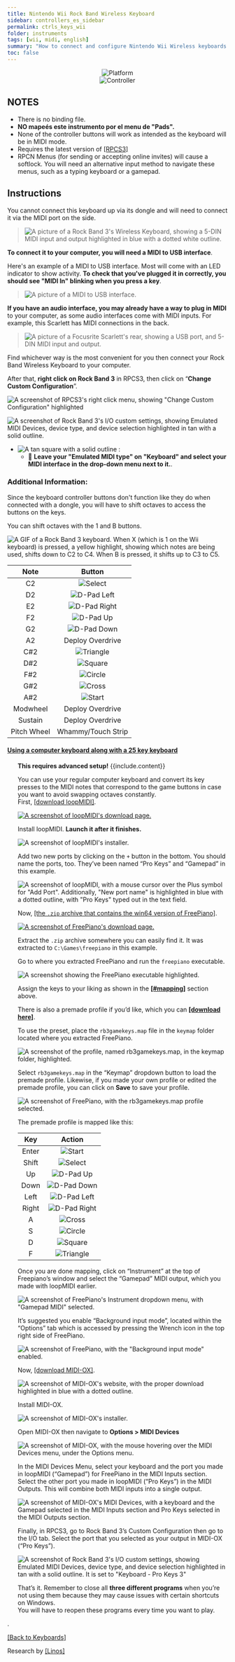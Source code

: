 ```yaml
---
title: Nintendo Wii Rock Band Wireless Keyboard
sidebar: controllers_es_sidebar
permalink: ctrls_keys_wii
folder: instruments
tags: [wii, midi, english]
summary: "How to connect and configure Nintendo Wii Wireless keyboards (MIDI) on RPCS3."
toc: false
---
```


<div align="center"> <img src="https://carlmylo.github.io/docu-rpcs3/images/instruments/plat/wii.png" alt="Platform" title="Platform"></div>

<div align="center"> <img src="https://carlmylo.github.io/docu-rpcs3/images/instruments/cont/wiirbkeyscontroller.png" alt="Controller" title="Controller"></div>

## NOTES

* There is no binding file.
* **NO mapeés este instrumento por el menu de "Pads".**
* None of the controller buttons will work as intended as the keyboard will be in MIDI mode.
* Requires the latest version of [[RPCS3]](https://rpcs3.net/download)
* RPCN Menus (for sending or accepting online invites) will cause a softlock. You will need an alternative input method to navigate these menus, such as a typing keyboard or a gamepad.

## Instructions

You cannot connect this keyboard up via its dongle and will need to connect it via the MIDI port on the side.

>![A picture of a Rock Band 3's Wireless Keyboard, showing a 5-DIN MIDI input and output highlighted in blue with a dotted white outline.](https://carlmylo.github.io/docu-rpcs3/images/midi/rbkeys.png "Rock Band Wireless Keyboard")  

**To connect it to your computer, you will need a MIDI to USB interface**.

Here's an example of a MIDI to USB interface. Most will come with an LED indicator to show activity. **To check that you've plugged it in correctly, you should see "MIDI In" blinking when you press a key**. 

>![A picture of a MIDI to USB interface.](https://carlmylo.github.io/docu-rpcs3/images/midi/miditousb.png "MIDI to USB interface")  

**If you have an audio interface, you may already have a way to plug in MIDI** to your computer, as some audio interfaces come with MIDI inputs. For example, this Scarlett has MIDI connections in the back.  
>![A picture of a Focusrite Scarlett's rear, showing a USB port, and 5-DIN MIDI input and output.](https://carlmylo.github.io/docu-rpcs3/images/midi/midifs.png "Focusrite Scarlett MIDI in/out") 

Find whichever way is the most convenient for you then connect your Rock Band Wireless Keyboard to your computer.

After that, **right click on Rock Band 3** in RPCS3, then click on “**Change Custom Configuration**”.  

![A screenshot of RPCS3's right click menu, showing "Change Custom Configuration" highlighted](https://carlmylo.github.io/docu-rpcs3/images/cust/rpcs3customconfigchange.png "Change Custom Configuration")

![A screenshot of Rock Band 3's I/O custom settings, showing Emulated MIDI Devices, device type, and device selection highlighted in tan with a solid outline.](https://carlmylo.github.io/docu-rpcs3/images/cust/io.png "I/O")

* ![A tan square with a solid outline](https://carlmylo.github.io/docu-rpcs3/images/cust/smalltan.png "Tan Square") : 
	* 🎹 **Leave your "Emulated MIDI type" on "Keyboard" and select your MIDI interface in the drop-down menu next to it.**.

### Additional Information:

Since the keyboard controller buttons don't function like they do when connected with a dongle, you will have to shift octaves to access the buttons on the keys.

You can shift octaves with the 1 and B buttons.

![A GIF of a Rock Band 3 keyboard. When X (which is 1 on the Wii keyboard) is pressed, a yellow highlight, showing which notes are being used, shifts down to C2 to C4. When B is pressed, it shifts up to C3 to C5.](https://carlmylo.github.io/docu-rpcs3/images/instruments/xtra/midi/rbkeysoctshift.gif "Octave Shifting") 

| **Note** | **Button** |
|:--------:|:-------------------:|
| C2 | ![Select](https://carlmylo.github.io/docu-rpcs3/images/btns/ctrls/ps3/sel.png "Select") |
| D2 | ![D-Pad Left](https://carlmylo.github.io/docu-rpcs3/images/btns/ctrls/ps3/dl.png "D-Pad Left") |
| E2 | ![D-Pad Right](https://carlmylo.github.io/docu-rpcs3/images/btns/ctrls/ps3/dr.png "D-Pad Right") |
| F2 | ![D-Pad Up](https://carlmylo.github.io/docu-rpcs3/images/btns/ctrls/ps3/du.png "D-Pad Up") |
| G2 | ![D-Pad Down](https://carlmylo.github.io/docu-rpcs3/images/btns/ctrls/ps3/dd.png "D-Pad Down") |
| A2 | Deploy Overdrive |
| C#2 | ![Triangle](https://carlmylo.github.io/docu-rpcs3/images/btns/ctrls/ps3/t.png "Triangle") |
| D#2 | ![Square](https://carlmylo.github.io/docu-rpcs3/images/btns/ctrls/ps3/s.png "Square") |
| F#2 | ![Circle](https://carlmylo.github.io/docu-rpcs3/images/btns/ctrls/ps3/o.png "Circle") |
| G#2 | ![Cross](https://carlmylo.github.io/docu-rpcs3/images/btns/ctrls/ps3/x.png "Cross") |
| A#2 | ![Start](https://carlmylo.github.io/docu-rpcs3/images/btns/ctrls/ps3/sta.png "Start") |
| Modwheel | Deploy Overdrive |
| Sustain | Deploy Overdrive |
| Pitch Wheel | Whammy/Touch Strip |

<div class="panel-group" id="accordion">
                    <div class="panel panel-default">
                        <div class="panel-heading">
                            <h4 class="panel-title">
                                <a class="noCrossRef accordion-toggle" data-toggle="collapse" data-parent="#accordion" href="#using-a-computer-keyboard-along-with-a-25-key-keyboard">Using a computer keyboard along with a 25 key keyboard</a>
                            </h4>
                        </div>
                        <div id="using-a-computer-keyboard-along-with-a-25-key-keyboard" class="panel-collapse collapse noCrossRef">
                            <div class="panel-body">
                                <ul>
<div class="alert alert-info"><i class="fa fa-info-circle"></i> <b>This requires advanced setup!</b> {{include.content}}</div>
<p>You can use your regular computer keyboard and convert its key presses to the MIDI notes that correspond to the game buttons in case you want to avoid swapping octaves constantly.<br>
First, <a href="https://www.tobias-erichsen.de/software/loopmidi.html">[download loopMIDI]</a>.</p>
<p><a href="https://www.tobias-erichsen.de/software/loopmidi.html" title="Tobias Erichsen - loopMIDI"><img src="https://carlmylo.github.io/docu-rpcs3/images/instruments/xtra/midi/midictrlloopMIDIdl.png" alt="A screenshot of loopMIDI's download page."></a></p>
<p>Install loopMIDI. <strong>Launch it after it finishes.</strong></p>
<p><img src="https://carlmylo.github.io/docu-rpcs3/images/instruments/xtra/midi/midictrlloopMIDIinst.png" alt="A screenshot of loopMIDI's installer." title="loopMIDI Setup"></p>
<p>Add two new ports by clicking on the <code>+</code> button in the bottom. You should name the ports, too. They’ve been named “Pro Keys” and “Gamepad” in this example.</p>
<p><img src="https://carlmylo.github.io/docu-rpcs3/images/instruments/xtra/midi/midictrlloopMIDIaddport.png" alt="A screenshot of loopMIDI, with a mouse cursor over the Plus symbol for &quot;Add Port&quot;. Additionally, &quot;New port name&quot; is highlighted in blue with a dotted outline, with &quot;Pro Keys&quot; typed out in the text field." title="loopMIDI"></p>
<p>Now, <a href="https://freepiano.tiwb.com/en/">[the <code>.zip</code> archive that contains the win64 version of FreePiano]</a>.</p>
<p><a href="https://freepiano.tiwb.com/en" title="FreePiano - Advanced virtual MIDI keyboard"><img src="https://carlmylo.github.io/docu-rpcs3/images/instruments/xtra/midi/midictrlfreepnodl.png" alt="A screenshot of FreePiano's download page."></a></p>
<p>Extract the <code>.zip</code> archive somewhere you can easily find it. It was extracted to <code>C:\Games\freepiano</code> in this example.</p>
<p>Go to where you extracted FreePiano and run the <code>freepiano</code> executable.</p>
<p><img src="https://carlmylo.github.io/docu-rpcs3/images/instruments/xtra/midi/midictrlfreepnodir.png" alt="A screenshot showing the FreePiano executable highlighted." title="freepiano.exe"></p>
<p>Assign the keys to your liking as shown in the <a href="#mapping"><strong>[#mapping]</strong></a> section above.</p>
<p>There is also a premade profile if you’d like, which you can <a href="https://github.com/carlmylo/docu-rpcs3/raw/gh-pages/instrument-repo/rb3gamekeys.map"><strong>[download here]</strong></a>.</p>
<p>To use the preset, place the <code>rb3gamekeys.map</code> file in the <code>keymap</code> folder located where you extracted FreePiano.</p>
<p><img src="https://carlmylo.github.io/docu-rpcs3/images/instruments/xtra/midi/midictrlfreepnopreset.png" alt="A screenshot of the profile, named rb3gamekeys.map, in the keymap folder, highlighted." title="keymap"></p>
<p>Select <code>rb3gamekeys.map</code> in the “Keymap” dropdown button to load the premade profile. Likewise, if you made your own profile or edited the premade profile, you can click on <strong>Save</strong> to save your profile.</p>
<p><img src="https://carlmylo.github.io/docu-rpcs3/images/instruments/xtra/midi/midictrlfreepnoselpres.png" alt="A screenshot of FreePiano, with the rb3gamekeys.map profile selected." title="rb3gamekeys.map"></p>
<p>The premade profile is mapped like this:</p>

<table>
<thead>
<tr>
<th align="center"><strong>Key</strong></th>
<th align="center"><strong>Action</strong></th>
</tr>
</thead>
<tbody>
<tr>
<td align="center">Enter</td>
<td align="center"><img src="https://carlmylo.github.io/docu-rpcs3/images/btns/ctrls/ps3/sta.png" alt="Start" title="Start"></td>
</tr>
<tr>
<td align="center">Shift</td>
<td align="center"><img src="https://carlmylo.github.io/docu-rpcs3/images/btns/ctrls/ps3/sel.png" alt="Select" title="Select"></td>
</tr>
<tr>
<td align="center">Up</td>
<td align="center"><img src="https://carlmylo.github.io/docu-rpcs3/images/btns/ctrls/ps3/du.png" alt="D-Pad Up" title="D-Pad Up"></td>
</tr>
<tr>
<td align="center">Down</td>
<td align="center"><img src="https://carlmylo.github.io/docu-rpcs3/images/btns/ctrls/ps3/dd.png" alt="D-Pad Down" title="D-Pad Down"></td>
</tr>
<tr>
<td align="center">Left</td>
<td align="center"><img src="https://carlmylo.github.io/docu-rpcs3/images/btns/ctrls/ps3/dl.png" alt="D-Pad Left" title="D-Pad Left"></td>
</tr>
<tr>
<td align="center">Right</td>
<td align="center"><img src="https://carlmylo.github.io/docu-rpcs3/images/btns/ctrls/ps3/dr.png" alt="D-Pad Right" title="D-Pad Right"></td>
</tr>
<tr>
<td align="center">A</td>
<td align="center"><img src="https://carlmylo.github.io/docu-rpcs3/images/btns/ctrls/ps3/x.png" alt="Cross" title="Cross"></td>
</tr>
<tr>
<td align="center">S</td>
<td align="center"><img src="https://carlmylo.github.io/docu-rpcs3/images/btns/ctrls/ps3/o.png" alt="Circle" title="Circle"></td>
</tr>
<tr>
<td align="center">D</td>
<td align="center"><img src="https://carlmylo.github.io/docu-rpcs3/images/btns/ctrls/ps3/s.png" alt="Square" title="Square"></td>
</tr>
<tr>
<td align="center">F</td>
<td align="center"><img src="https://carlmylo.github.io/docu-rpcs3/images/btns/ctrls/ps3/t.png" alt="Triangle" title="Triangle"></td>
</tr>
</tbody>
</table><p>Once you are done mapping, click on “Instrument” at the top of Freepiano’s window and select the “Gamepad” MIDI output, which you made with loopMIDI earlier.</p>
<p><img src="https://carlmylo.github.io/docu-rpcs3/images/instruments/xtra/midi/midictrlfreepnoout.png" alt="A screenshot of FreePiano's Instrument dropdown menu, with &quot;Gamepad MIDI&quot; selected." title="Gamepad"></p>
<p>It’s suggested you enable “Background input mode”, located within the “Options” tab which is accessed by pressing the Wrench icon in the top right side of FreePiano.</p>
<p><img src="https://carlmylo.github.io/docu-rpcs3/images/instruments/xtra/midi/midictrlfreepnoback.png" alt="A screenshot of FreePiano, with the &quot;Background input mode&quot; enabled." title="Background input mode"></p>
<p>Now, <a href="http://www.midiox.com/moxdown.htm">[download MIDI-OX]</a>.</p>
<p><img src="https://carlmylo.github.io/docu-rpcs3/images/instruments/xtra/midi/midictrlmidioxdl.png" alt="A screenshot of MIDI-OX's website, with the proper download highlighted in blue with a dotted outline." title="MIDI-OX 7.0.2"></p>
<p>Install MIDI-OX.</p>
<p><img src="https://carlmylo.github.io/docu-rpcs3/images/instruments/xtra/midi/midictrlmidioxinst.png" alt="A screenshot of MIDI-OX's installer." title="MIDI-OX Setup Wizard"></p>
<p>Open MIDI-OX then navigate to <strong>Options &gt; MIDI Devices</strong></p>
<p><img src="https://carlmylo.github.io/docu-rpcs3/images/instruments/xtra/midi/midictrlmidioxopts.png" alt="A screenshot of MIDI-OX, with the mouse hovering over the MIDI Devices menu, under the Options menu." title="Options > Midi Devices"></p>
<p>In the MIDI Devices Menu, select your keyboard and the port you made in loopMIDI (“Gamepad”) for FreePiano in the MIDI Inputs section.<br>
Select the other port you made in loopMIDI (“Pro Keys”) in the MIDI Outputs. This will combine both MIDI inputs into a single output.</p>
<p><img src="https://carlmylo.github.io/docu-rpcs3/images/instruments/xtra/midi/midictrlmidioxcombo.png" alt="A screenshot of MIDI-OX's MIDI Devices, with a keyboard and the Gamepad selected in the MIDI Inputs section and Pro Keys selected in the MIDI Outputs section." title="MIDI Devices"></p>
<p>Finally, in RPCS3, go to Rock Band 3’s Custom Configuration then go to the I/O tab. Select the port that you selected as your output in MIDI-OX (“Pro Keys”).</p>
<p><img src="https://carlmylo.github.io/docu-rpcs3/images/instruments/xtra/midi/midictrlrpcs3.png" alt="A screenshot of Rock Band 3's I/O custom settings, showing Emulated MIDI Devices, device type, and device selection highlighted in tan with a solid outline. It is set to &quot;Keyboard - Pro Keys 3&quot;" title="Settings: [BLUS30463] Rock Band 3"></p>
<p>That’s it. Remember to close all <strong>three different programs</strong> when you’re not using them because they may cause issues with certain shortcuts on Windows.<br>
You will have to reopen these programs every time you want to play.</p>


</ul>.
                            </div>
                        </div>
                    </div>
                    <!-- /.panel -->
</div>
<!-- /.panel-group -->

[[Back to Keyboards]](https://carlmylo.github.io/docu-rpcs3/ctrls_keys)

Research by [[Linos]](https://www.youtube.com/@LinosMelendi)